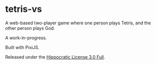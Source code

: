 # tetris-vs

A web-based two-player game where one person plays Tetris, and the other person plays God.

A work-in-progress.

Built with PixiJS.

Released under the [Hippocratic License 3.0 Full](https://firstdonoharm.dev/version/3/0/full.html).